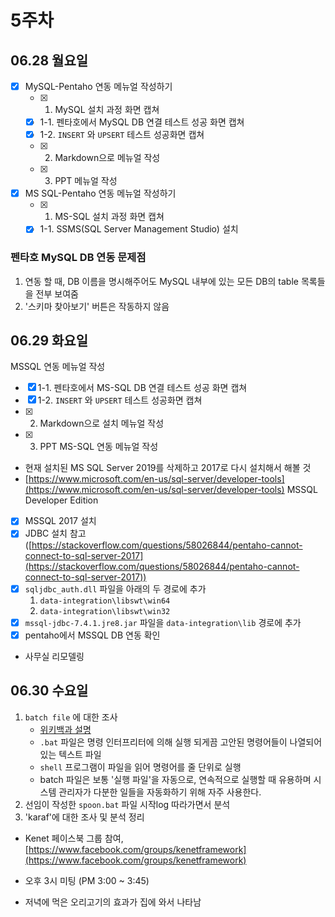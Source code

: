 # 5주차

## 06.28 월요일

- [x] MySQL-Pentaho 연동 메뉴얼 작성하기
  - [x] 1.  MySQL 설치 과정 화면 캡쳐
  - [x] 1-1. 펜타호에서 MySQL DB 연결 테스트 성공 화면 캡쳐
  - [x] 1-2. `INSERT` 와 `UPSERT` 테스트 성공화면 캡쳐
  - [x] 2.  Markdown으로 메뉴얼 작성
  - [x] 3.  PPT 메뉴얼 작성
- [x] MS SQL-Pentaho 연동 메뉴얼 작성하기
  - [x] 1.  MS-SQL 설치 과정 화면 캡쳐
  - [x] 1-1. SSMS(SQL Server Management Studio) 설치

### 펜타호 MySQL DB 연동 문제점

1. 연동 할 때, DB 이름을 명시해주어도 MySQL 내부에 있는 모든 DB의 table 목록들을 전부 보여줌
2. '스키마 찾아보기' 버튼은 작동하지 않음

## 06.29 화요일

MSSQL 연동 메뉴얼 작성

- [x] 1-1. 펜타호에서 MS-SQL DB 연결 테스트 성공 화면 캡쳐
- [x] 1-2. `INSERT` 와 `UPSERT` 테스트 성공화면 캡쳐
- [x] 2.  Markdown으로 설치 메뉴얼 작성
- [x] 3.  PPT MS-SQL 연동 메뉴얼 작성

- 현재 설치된 MS SQL Server 2019를 삭제하고 2017로 다시 설치해서 해볼 것
- [https://www.microsoft.com/en-us/sql-server/developer-tools](https://www.microsoft.com/en-us/sql-server/developer-tools) MSSQL Developer Edition
- [x] MSSQL 2017 설치
- [x] JDBC 설치 참고 ([https://stackoverflow.com/questions/58026844/pentaho-cannot-connect-to-sql-server-2017](https://stackoverflow.com/questions/58026844/pentaho-cannot-connect-to-sql-server-2017))
- [x] `sqljdbc_auth.dll` 파일을 아래의 두 경로에 추가
  1. `data-integration\libswt\win64`
  2. `data-integration\libswt\win32`
- [x] `mssql-jdbc-7.4.1.jre8.jar` 파일을 `data-integration\lib` 경로에 추가
- [x] pentaho에서 MSSQL DB 연동 확인

- 사무실 리모델링

## 06.30 수요일

1. `batch file` 에 대한 조사
   - [위키백과 설명](https://ko.wikipedia.org/wiki/%EB%B0%B0%EC%B9%98_%ED%8C%8C%EC%9D%BC)
   - `.bat` 파일은 명령 인터프리터에 의해 실행 되게끔 고안된 명령어들이 나열되어 있는 텍스트 파일
   - `shell` 프로그램이 파일을 읽어 명령어를 줄 단위로 실행
   - batch 파일은 보통 '실행 파일'을 자동으로, 연속적으로 실행할 때 유용하며 시스템 관리자가 다분한 일들을 자동화하기 위해 자주 사용한다.
2. 선임이 작성한 `spoon.bat` 파일 시작log 따라가면서 분석
3. 'karaf'에 대한 조사 및 분석 정리

- Kenet 페이스북 그룹 참여, [https://www.facebook.com/groups/kenetframework](https://www.facebook.com/groups/kenetframework)

- 오후 3시 미팅 (PM 3:00 ~ 3:45)
- 저녁에 먹은 오리고기의 효과가 집에 와서 나타남

